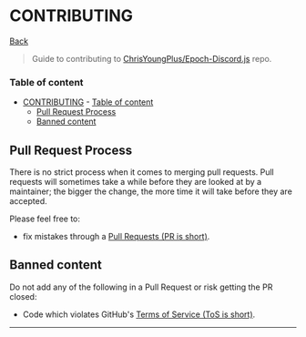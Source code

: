 
# CONTRIBUTING

[Back]

> Guide to contributing to [ChrisYoungPlus/Epoch-Discord.js](https://github.com/ChrisYoungPlus/Epoch-Discord.js) repo.

### Table of content
- [CONTRIBUTING](#contributing)
		- [Table of content](#table-of-content)
	- [Pull Request Process](#pull-request-process)
	- [Banned content](#banned-content)

## Pull Request Process

There is no strict process when it comes to merging pull requests. Pull requests will sometimes take a while before they are looked at by a maintainer; the bigger the change, the more time it will take before they are accepted.

Please feel free to:
 * fix mistakes through a [Pull Requests (PR is short)].

## Banned content

Do not add any of the following in a Pull Request or risk getting the PR closed:

* Code which violates GitHub's [Terms of Service (ToS is short)].

---

[Back]: ../README.md
[Pull Requests (PR is short)]: https://github.com/ChrisYoungPlus/Epoch-Discord.js/pulls
[Terms of Service (ToS is short)]: http://github.com/site/terms
